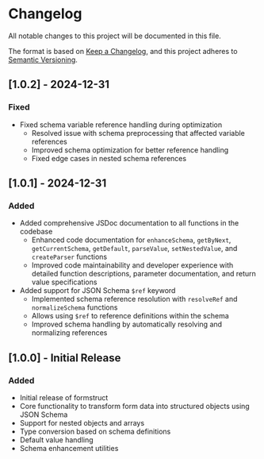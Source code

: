 # Changelog

All notable changes to this project will be documented in this file.

The format is based on [Keep a Changelog](https://keepachangelog.com/en/1.0.0/),
and this project adheres to [Semantic Versioning](https://semver.org/spec/v2.0.0.html).

## [1.0.2] - 2024-12-31

### Fixed

- Fixed schema variable reference handling during optimization
  - Resolved issue with schema preprocessing that affected variable references
  - Improved schema optimization for better reference handling
  - Fixed edge cases in nested schema references

## [1.0.1] - 2024-12-31

### Added

- Added comprehensive JSDoc documentation to all functions in the codebase
  - Enhanced code documentation for `enhanceSchema`, `getByNext`, `getCurrentSchema`, `getDefault`, `parseValue`, `setNestedValue`, and `createParser` functions
  - Improved code maintainability and developer experience with detailed function descriptions, parameter documentation, and return value specifications
- Added support for JSON Schema `$ref` keyword
  - Implemented schema reference resolution with `resolveRef` and `normalizeSchema` functions
  - Allows using `$ref` to reference definitions within the schema
  - Improved schema handling by automatically resolving and normalizing references

## [1.0.0] - Initial Release

### Added

- Initial release of formstruct
- Core functionality to transform form data into structured objects using JSON Schema
- Support for nested objects and arrays
- Type conversion based on schema definitions
- Default value handling
- Schema enhancement utilities
